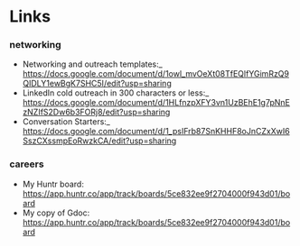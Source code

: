 # Links

### networking

- Networking and outreach templates:\_ https://docs.google.com/document/d/1owl_mvOeXt08TfEQlfYGimRzQ9QIDLY1ewBgK7SHC5I/edit?usp=sharing
- LinkedIn cold outreach in 300 characters or less:\_ https://docs.google.com/document/d/1HLfnzpXFY3vn1UzBEhE1g7pNnEzNZIfS2Dw6b3FORj8/edit?usp=sharing
- Conversation Starters:\_ https://docs.google.com/document/d/1_psIFrb87SnKHHF8oJnCZxXwI6SszCXssmpEoRwzkCA/edit?usp=sharing

### careers

- My Huntr board: https://app.huntr.co/app/track/boards/5ce832ee9f2704000f943d01/board
- My copy of Gdoc: https://app.huntr.co/app/track/boards/5ce832ee9f2704000f943d01/board

